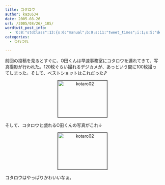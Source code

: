 ```yaml
---
title: コタロウ
author: kazu634
date: 2005-08-26
url: /2005/08/26/_105/
wordtwit_post_info:
  - 'O:8:"stdClass":13:{s:6:"manual";b:0;s:11:"tweet_times";i:1;s:5:"delay";i:0;s:7:"enabled";i:1;s:10:"separation";s:2:"60";s:7:"version";s:3:"3.7";s:14:"tweet_template";b:0;s:6:"status";i:2;s:6:"result";a:0:{}s:13:"tweet_counter";i:2;s:13:"tweet_log_ids";a:1:{i:0;i:1991;}s:9:"hash_tags";a:0:{}s:8:"accounts";a:1:{i:0;s:7:"kazu634";}}'
categories:
  - つれづれ

---
```

<div class="section">
<p>
    前回の投稿を見るとすぐに、O田くんは早速事務室にコタロウを連れてきて、写真撮影が行われた。120枚ぐらい撮れるデジカメが、あっという間に100枚撮ってしまった。そして、ベストショットはこれだった♪
</p></p> 
  
<p align="center">
<a href="http://image.blog.livedoor.jp/simoom634/imgs/a/e/aebb08f9.JPG" onclick="__gaTracker('send', 'event', 'outbound-article', 'http://image.blog.livedoor.jp/simoom634/imgs/a/e/aebb08f9.JPG', '');" target="_blank"><img width="160" align="center" alt="kotaro02" src="http://image.blog.livedoor.jp/simoom634/imgs/a/e/aebb08f9-s.JPG" class="pict" height="120" border="1" /></a>
</p></p> 
  
<p align="left">
    そして、コタロウと戯れるO田くんの写真がこれ↓
</p></p> 
  
<p align="center">
<a href="http://image.blog.livedoor.jp/simoom634/imgs/2/c/2cb96d5a.JPG" onclick="__gaTracker('send', 'event', 'outbound-article', 'http://image.blog.livedoor.jp/simoom634/imgs/2/c/2cb96d5a.JPG', '');" target="_blank"><img width="160" align="center" alt="kotaro02" src="http://image.blog.livedoor.jp/simoom634/imgs/2/c/2cb96d5a-s.JPG" class="pict" height="120" border="1" /></a>
</p></p> 
  
<p>
    コタロウはやっぱりかわいいなぁ。
</p>
</div>